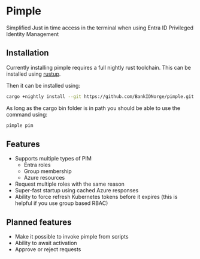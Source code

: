# Pimple
Simplified Just in time access in the terminal when using Entra ID Privileged Identity Management

## Installation
Currently installing pimple requires a full nightly rust toolchain. This can be installed using [rustup](https://rustup.rs/).

Then it can be installed using:
```bash
cargo +nightly install --git https://github.com/BankIDNorge/pimple.git
```

As long as the cargo bin folder is in path you should be able to use the command using:
```bash
pimple pim
```

## Features
* Supports multiple types of PIM
  * Entra roles
  * Group membership
  * Azure resources
* Request multiple roles with the same reason
* Super-fast startup using cached Azure responses
* Ability to force refresh Kubernetes tokens before it expires (this is helpful if you use group based RBAC)

## Planned features
* Make it possible to invoke pimple from scripts
* Ability to await activation
* Approve or reject requests
